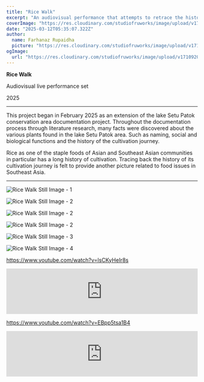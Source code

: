 ```yaml
---
title: "Rice Walk"
excerpt: "An audiovisual performance that attempts to retrace the history of rice cultivation in Southeast Asia."
coverImage: "https://res.cloudinary.com/studiofruworks/image/upload/v1742444678/jackplan-user/qj67hu83qibzyuk9marp.png"
date: "2025-03-12T05:35:07.322Z"
author:
  name: Farhanaz Rupaidha
  picture: "https://res.cloudinary.com/studiofruworks/image/upload/v1710832241/jackplan-user/e6fmykbxfqftmylyldhg.jpg"
ogImage:
  url: "https://res.cloudinary.com/studiofruworks/image/upload/v1710920420/jackplan-user/bdl8jghrq7mk3epp85fg.jpg"
---
```

**Rice Walk**


Audiovisual live performance set

2025

* * * * *

This project began in February 2025 as an extension of the lake Setu Patok conservation area documentation project. Throughout the documentation process through literature research, many facts were discovered about the various plants found in the lake Setu Patok area. Such as naming, social and biological functions and the history of the cultivation journey. 

Rice as one of the staple foods of Asian and Southeast Asian communities in particular has a long history of cultivation. Tracing back the history of its cultivation journey is felt to provide another picture related to food issues in Southeast Asia. 


* * * * *

![Rice Walk Still Image - 1](https://res.cloudinary.com/studiofruworks/image/upload/v1742444749/jackplan-user/oc3l5py8cjlexnwymcq1.png)

![Rice Walk Still Image - 2](https://res.cloudinary.com/studiofruworks/image/upload/v1742444779/jackplan-user/jrivpiyd0bukpgzbxuvk.png)

![Rice Walk Still Image - 2](https://res.cloudinary.com/studiofruworks/image/upload/v1742445125/jackplan-user/eklfvh7h3hj5klzoydyt.png)

![Rice Walk Still Image - 2](https://res.cloudinary.com/studiofruworks/image/upload/v1742444925/jackplan-user/omqaclhjzgd1ej2sqjmk.png)

![Rice Walk Still Image - 3](https://res.cloudinary.com/studiofruworks/image/upload/v1742442480/jackplan-user/ay7qqyw7ypsjaikvetwa.png)

![Rice Walk Still Image - 4](https://res.cloudinary.com/studiofruworks/image/upload/v1742442480/jackplan-user/cbql1ndgdlsqqtliky3x.png)

https://www.youtube.com/watch?v=lsCKyHeIr8s

<iframe style="border: 0; width: 100%; height: 120px;" src="https://bandcamp.com/EmbeddedPlayer/track=2690002124/size=large/bgcol=ffffff/linkcol=de270f/tracklist=false/artwork=small/transparent=true/" seamless><a href="https://farhanazrupaidha.bandcamp.com/track/bayang-1-eksponen-a-farhanaz-rupaidha">Bayang 1 - Eksponen A - Farhanaz Rupaidha by Farhanaz Rupaidha</a></iframe>

https://www.youtube.com/watch?v=EBpp5tsa1B4

<iframe style="border: 0; width: 100%; height: 120px;" src="https://bandcamp.com/EmbeddedPlayer/track=2027104335/size=large/bgcol=ffffff/linkcol=de270f/tracklist=false/artwork=small/transparent=true/" seamless><a href="https://farhanazrupaidha.bandcamp.com/track/bayang-2-eksponen-b-farhanaz-rupaidha">Bayang 2 - Eksponen B - Farhanaz Rupaidha by Farhanaz Rupaidha</a></iframe>